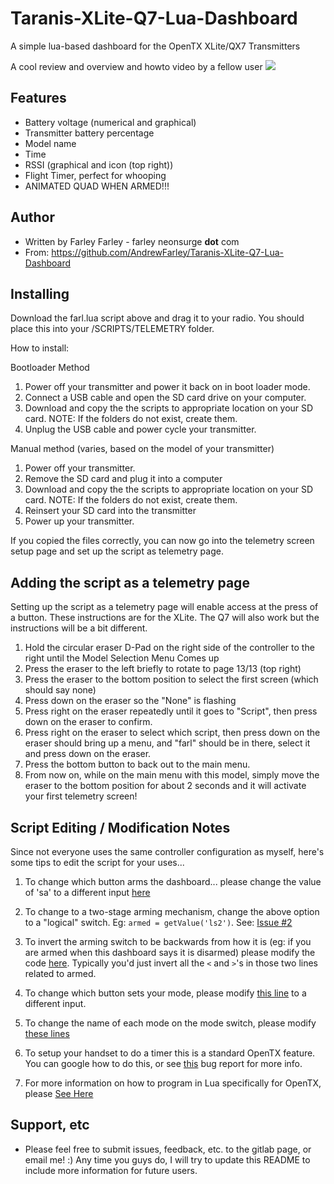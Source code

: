 # Taranis-XLite-Q7-Lua-Dashboard
A simple lua-based dashboard for the OpenTX XLite/QX7 Transmitters

A cool review and overview and howto video by a fellow user
[![](http://img.youtube.com/vi/ijMYaCudgWI/0.jpg)](http://www.youtube.com/watch?v=ijMYaCudgWI "Farleys Lua Dashboard - by DroneRacer101")

## Features
* Battery voltage (numerical and graphical)
* Transmitter battery percentage
* Model name
* Time
* RSSI (graphical and icon (top right))
* Flight Timer, perfect for whooping
* ANIMATED QUAD WHEN ARMED!!!

## Author
* Written by Farley Farley - farley <at> neonsurge __dot__ com
* From: https://github.com/AndrewFarley/Taranis-XLite-Q7-Lua-Dashboard

## Installing

Download the farl.lua script above and drag it to your radio. You should place this into your /SCRIPTS/TELEMETRY folder.

How to install:

Bootloader Method
1. Power off your transmitter and power it back on in boot loader mode.
2. Connect a USB cable and open the SD card drive on your computer.
3. Download and copy the the scripts to appropriate location on your SD card.  NOTE: If the folders do not exist, create them.
4. Unplug the USB cable and power cycle your transmitter.

Manual method (varies, based on the model of your transmitter)
1. Power off your transmitter.
2. Remove the SD card and plug it into a computer
3. Download and copy the the scripts to appropriate location on your SD card.  NOTE: If the folders do not exist, create them.
4. Reinsert your SD card into the transmitter
5. Power up your transmitter.

If you copied the files correctly, you can now go into the telemetry screen setup page and set up the script as telemetry page.

## Adding the script as a telemetry page
Setting up the script as a telemetry page will enable access at the press of a button.  These instructions are for the XLite.  The Q7 will also work but the instructions will be a bit different.
1. Hold the circular eraser D-Pad on the right side of the controller to the right until the Model Selection Menu Comes up
1. Press the eraser to the left briefly to rotate to page 13/13 (top right)
1. Press the eraser to the bottom position to select the first screen (which should say none)
1. Press down on the eraser so the "None" is flashing
1. Press right on the eraser repeatedly until it goes to "Script", then press down on the eraser to confirm.
1. Press right on the eraser to select which script, then press down on the eraser should bring up a menu, and "farl" should be in there, select it and press down on the eraser.
1. Press the bottom button to back out to the main menu.
1. From now on, while on the main menu with this model, simply move the eraser to the bottom position for about 2 seconds and it will activate your first telemetry screen!

## Script Editing / Modification Notes
Since not everyone uses the same controller configuration as myself, here's some tips to edit the script for your uses...

1. To change which button arms the dashboard... please change the value of 'sa' to a different input [here](https://github.com/AndrewFarley/Taranis-XLite-Q7-Lua-Dashboard/blob/master/farl.lua#L417)

1. To change to a two-stage arming mechanism, change the above option to a "logical" switch.  Eg: `armed = getValue('ls2')`.  See: [Issue #2](https://github.com/AndrewFarley/Taranis-XLite-Q7-Lua-Dashboard/issues/2)

1. To invert the arming switch to be backwards from how it is (eg: if you are armed when this dashboard says it is disarmed) please modify the code [here](https://github.com/AndrewFarley/Taranis-XLite-Q7-Lua-Dashboard/blob/master/farl.lua#L485).  Typically you'd just invert all the `<` and `>`'s in those two lines related to armed.

1. To change which button sets your mode, please modify [this line](https://github.com/AndrewFarley/Taranis-XLite-Q7-Lua-Dashboard/blob/master/farl.lua#L421) to a different input.

1. To change the name of each mode on the mode switch, please modify [these lines](https://github.com/AndrewFarley/Taranis-XLite-Q7-Lua-Dashboard/blob/master/farl.lua#L462)

1. To setup your handset to do a timer this is a standard OpenTX feature.  You can google how to do this, or see [this](https://github.com/AndrewFarley/Taranis-XLite-Q7-Lua-Dashboard/issues/1#issuecomment-467408335) bug report for more info.

1. For more information on how to program in Lua specifically for OpenTX, please [See Here](https://opentx.gitbooks.io/opentx-2-2-lua-reference-guide/content/)



## Support, etc
* Please feel free to submit issues, feedback, etc. to the gitlab page, or email me!  :)  Any time you guys do, I will try to update this README to include more information for future users.
